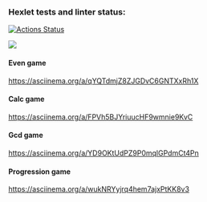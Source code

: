 ### Hexlet tests and linter status:
[![Actions Status](https://github.com/newXampshire/php-project-45/actions/workflows/hexlet-check.yml/badge.svg)](https://github.com/newXampshire/php-project-45/actions)

<a href="https://codeclimate.com/github/newXampshire/php-project-45/maintainability"><img src="https://api.codeclimate.com/v1/badges/3d8704c343143334fbb4/maintainability" /></a>

#### Even game
https://asciinema.org/a/qYQTdmjZ8ZJGDvC6GNTXxRh1X

#### Calc game
https://asciinema.org/a/FPVh5BJYriuucHF9wmnie9KvC

#### Gcd game
https://asciinema.org/a/YD9OKtUdPZ9P0mqlGPdmCt4Pn

#### Progression game
https://asciinema.org/a/wukNRYyjrq4hem7ajxPtKK8v3
